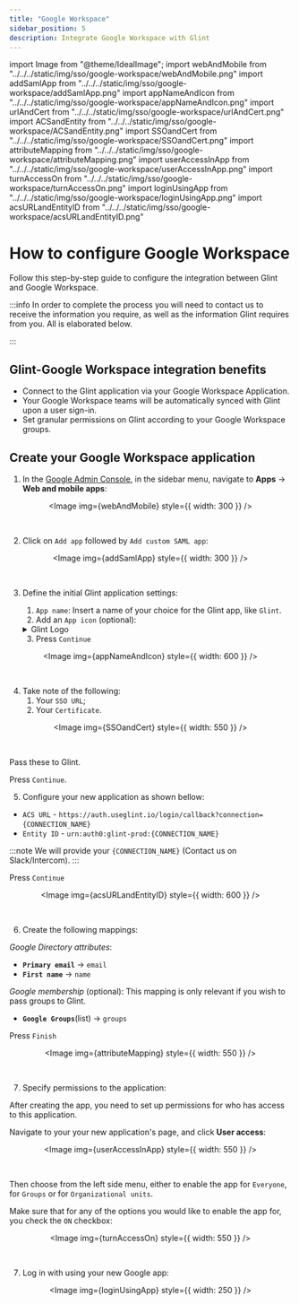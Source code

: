 ```yaml
---
title: "Google Workspace"
sidebar_position: 5
description: Integrate Google Workspace with Glint
---
```


import Image from "@theme/IdealImage";
import webAndMobile from "../../../static/img/sso/google-workspace/webAndMobile.png"
import addSamlApp from "../../../static/img/sso/google-workspace/addSamlApp.png"
import appNameAndIcon from "../../../static/img/sso/google-workspace/appNameAndIcon.png"
import urlAndCert from "../../../static/img/sso/google-workspace/urlAndCert.png"
import ACSandEntity from "../../../static/img/sso/google-workspace/ACSandEntity.png"
import SSOandCert from "../../../static/img/sso/google-workspace/SSOandCert.png"
import attributeMapping from "../../../static/img/sso/google-workspace/attributeMapping.png"
import userAccessInApp from "../../../static/img/sso/google-workspace/userAccessInApp.png"
import turnAccessOn from "../../../static/img/sso/google-workspace/turnAccessOn.png"
import loginUsingApp from "../../../static/img/sso/google-workspace/loginUsingApp.png"
import acsURLandEntityID from "../../../static/img/sso/google-workspace/acsURLandEntityID.png"

# How to configure Google Workspace

Follow this step-by-step guide to configure the integration between Glint and Google Workspace.

:::info
In order to complete the process you will need to contact us to receive the information you require, as well as the information Glint requires from you. All is elaborated below.

:::

## Glint-Google Workspace integration benefits

- Connect to the Glint application via your Google Workspace Application.
- Your Google Workspace teams will be automatically synced with Glint upon a user sign-in.
- Set granular permissions on Glint according to your Google Workspace groups.

## Create your Google Workspace application

1. In the [Google Admin Console](https://admin.google.com/), in the sidebar menu, navigate to **Apps** -> **Web and mobile apps**:

<center>

<Image img={webAndMobile} style={{ width: 300 }} />

</center>

<br/>

2. Click on `Add app` followed by `Add custom SAML app`:

<center>

<Image img={addSamlApp} style={{ width: 300 }} />

</center>

<br/>

3. Define the initial Glint application settings:

   1. `App name`: Insert a name of your choice for the Glint app, like `Glint`.
   2. Add an `App icon` (optional):

   <details>
   <summary>Glint Logo</summary>

   ![Glint's logo](../../../static/img/sso/general-assets/GlintIcon.png)

   </details>

   3. Press `Continue`

<center>

<Image img={appNameAndIcon} style={{ width: 600 }} />

</center>

<br/>

4. Take note of the following:
   1. Your `SSO URL`;
   2. Your `Certificate`.

<center>

<Image img={SSOandCert} style={{ width: 550 }} />

</center>

<br/>

Pass these to Glint. <br/>

Press `Continue`.

5. Configure your new application as shown bellow:

- `ACS URL` - `https://auth.useglint.io/login/callback?connection={CONNECTION_NAME}`
- `Entity ID` - `urn:auth0:glint-prod:{CONNECTION_NAME}`

:::note
We will provide your `{CONNECTION_NAME}` (Contact us on Slack/Intercom).
:::

Press `Continue`

<center>

<Image img={acsURLandEntityID} style={{ width: 600 }} />

</center>

<br/>

6. Create the following mappings:

_Google Directory attributes_:

- **`Primary email`** -> `email`
- **`First name`** -> `name`

_Google membership_ (optional): This mapping is only relevant if you wish to pass groups to Glint.

- **`Google Groups`**(list) -> `groups`

Press `Finish`

<center>

<Image img={attributeMapping} style={{ width: 550 }} />

</center>

<br/>

7. Specify permissions to the application:

After creating the app, you need to set up permissions for who has access to this application.

Navigate to your your new application's page, and click **User access**:

<center>

<Image img={userAccessInApp} style={{ width: 550 }} />

</center>

<br/>

Then choose from the left side menu, either to enable the app for `Everyone`, for `Groups` or for `Organizational units`.

Make sure that for any of the options you would like to enable the app for, you check the `ON` checkbox:

<center>

<Image img={turnAccessOn} style={{ width: 550 }} />

</center>

<br/>

7. Log in with using your new Google app:

<center>

<Image img={loginUsingApp} style={{ width: 250 }} />

</center>
